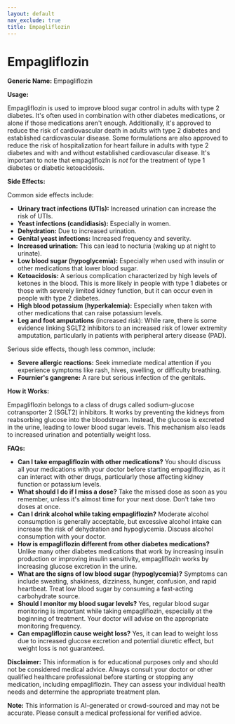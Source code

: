 ```yaml
---
layout: default
nav_exclude: true
title: Empagliflozin
---
```


# Empagliflozin

**Generic Name:** Empagliflozin

**Usage:**

Empagliflozin is used to improve blood sugar control in adults with type 2 diabetes.  It's often used in combination with other diabetes medications, or alone if those medications aren't enough.  Additionally, it's approved to reduce the risk of cardiovascular death in adults with type 2 diabetes and established cardiovascular disease.  Some formulations are also approved to reduce the risk of hospitalization for heart failure in adults with type 2 diabetes and with and without established cardiovascular disease.  It's important to note that empagliflozin is *not* for the treatment of type 1 diabetes or diabetic ketoacidosis.


**Side Effects:**

Common side effects include:

* **Urinary tract infections (UTIs):** Increased urination can increase the risk of UTIs.
* **Yeast infections (candidiasis):**  Especially in women.
* **Dehydration:** Due to increased urination.
* **Genital yeast infections:**  Increased frequency and severity.
* **Increased urination:** This can lead to nocturia (waking up at night to urinate).
* **Low blood sugar (hypoglycemia):** Especially when used with insulin or other medications that lower blood sugar.
* **Ketoacidosis:** A serious complication characterized by high levels of ketones in the blood.  This is more likely in people with type 1 diabetes or those with severely limited kidney function, but it can occur even in people with type 2 diabetes.
* **High blood potassium (hyperkalemia):**  Especially when taken with other medications that can raise potassium levels.
* **Leg and foot amputations** (increased risk): While rare, there is some evidence linking SGLT2 inhibitors to an increased risk of lower extremity amputation, particularly in patients with peripheral artery disease (PAD).


Serious side effects, though less common, include:

* **Severe allergic reactions:**  Seek immediate medical attention if you experience symptoms like rash, hives, swelling, or difficulty breathing.
* **Fournier's gangrene:** A rare but serious infection of the genitals.


**How it Works:**

Empagliflozin belongs to a class of drugs called sodium-glucose cotransporter 2 (SGLT2) inhibitors.  It works by preventing the kidneys from reabsorbing glucose into the bloodstream.  Instead, the glucose is excreted in the urine, leading to lower blood sugar levels.  This mechanism also leads to increased urination and potentially weight loss.


**FAQs:**

* **Can I take empagliflozin with other medications?**  You should discuss all your medications with your doctor before starting empagliflozin, as it can interact with other drugs, particularly those affecting kidney function or potassium levels.
* **What should I do if I miss a dose?**  Take the missed dose as soon as you remember, unless it's almost time for your next dose.  Don't take two doses at once.
* **Can I drink alcohol while taking empagliflozin?**  Moderate alcohol consumption is generally acceptable, but excessive alcohol intake can increase the risk of dehydration and hypoglycemia.  Discuss alcohol consumption with your doctor.
* **How is empagliflozin different from other diabetes medications?**  Unlike many other diabetes medications that work by increasing insulin production or improving insulin sensitivity, empagliflozin works by increasing glucose excretion in the urine.
* **What are the signs of low blood sugar (hypoglycemia)?**  Symptoms can include sweating, shakiness, dizziness, hunger, confusion, and rapid heartbeat.  Treat low blood sugar by consuming a fast-acting carbohydrate source.
* **Should I monitor my blood sugar levels?** Yes, regular blood sugar monitoring is important while taking empagliflozin, especially at the beginning of treatment.  Your doctor will advise on the appropriate monitoring frequency.
* **Can empagliflozin cause weight loss?**  Yes, it can lead to weight loss due to increased glucose excretion and potential diuretic effect, but weight loss is not guaranteed.


**Disclaimer:** This information is for educational purposes only and should not be considered medical advice.  Always consult your doctor or other qualified healthcare professional before starting or stopping any medication, including empagliflozin.  They can assess your individual health needs and determine the appropriate treatment plan.


**Note:** This information is AI-generated or crowd-sourced and may not be accurate. Please consult a medical professional for verified advice.